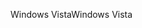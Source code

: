 <span data-ttu-id="45e32-101">Windows Vista</span><span class="sxs-lookup"><span data-stu-id="45e32-101">Windows Vista</span></span>